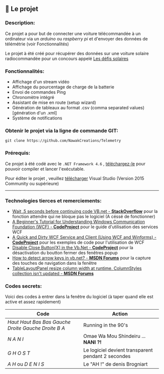 ## :page_facing_up: Le projet 

### Description:

Ce projet a pour but de connecter une voiture télécommandée à un ordinateur via un *arduino* ou *raspberry pi* et d'envoyer des données de télémétrie (voir Fonctionnalités)

Le projet à été créé pour récupérer des données sur une voiture solaire radiocommandée pour un concours appelé [Les défis solaires](http://www.planete-sciences.org/blogs/defissolaires/)



### Fonctionnalités:

 * Affichage d'un stream vidéo
 * Affichage du pourcentage de charge de la batterie
 * Envoi de commandes Ping
 * Chronomètre intégré
 * Assistant de mise en route (setup wizard)
 * Génération de tableaux au format .csv (comma separated values) [génération d'un .xml]
 * Système de notifications


### Obtenir le projet via la ligne de commande GIT:
```{r, engine='bash', count_lines}
git clone https://github.com/NawakCreations/Telemetry
```

### Prérequis:
Ce projet à été codé avec le `.NET Framework 4.6` , [téléchargez-le](https://github.com/NawakCreations/Telemetry) pour pouvoir compiler et lancer l'exécutable.

Pour éditer le projet , veuillez [télécharger](https://www.visualstudio.com/fr/downloads) Visual Studio (Version 2015 Community ou supérieure)

---

### Technologies tierces et remerciements:

 * [Wait .5 seconds before continuing code VB.net - **StackOverflow**](https://stackoverflow.com/a/36362504) pour la fonction attendre qui ne bloque pas le logiciel (A céssé de fonctionner)
 * [A Beginner's Tutorial for Understanding Windows Communication Foundation (WCF) - **CodeProject**](https://www.codeproject.com/Articles/406096/A-beginners-tutorial-for-understanding-Windows) pour le guide d'utilisation des services WCF
 * [A Quick and Dirty WCF Service and Client (Using WCF and Winforms) - **CodeProject**](https://www.codeproject.com/Articles/18789/A-Quick-and-Dirty-WCF-Service-and-Client-Using-WCF) pour les exemples de code pour l'utilisation de WCF
 * [Disable Close Button[X] in the Vb.Net - **CodeProject**](https://www.codeproject.com/Questions/354393/Disable-Close-Button-X-in-the-Vb-Net) pour la désactivation du boutton fermer des fenêtres popup
 * [How to detect arrow keys in vb.net? - **MSDN Forums**](https://social.msdn.microsoft.com/Forums/windows/en-US/ffeeea42-f6ba-420f-827e-74879fd29b26/how-to-detect-arrow-keys-in-vbnet?forum=winforms) pour la capture des touches de navigation dans la fenêtre 
 * [TableLayoutPanel resize column width at runtime, ColumnStyles collection isn't updated - **MSDN Forums**](https://social.msdn.microsoft.com/Forums/en-US/fc62c7c9-2a3f-4944-ac0d-39b088cda63b/tablelayoutpanel-resize-column-width-at-runtime-columnstyles-collection-isnt-updated?forum=winforms)
### Codes secrets:

Voici des codes à entrer dans la fenêtre du logiciel (à taper quand elle est active et assez rapidement)

Code|Action
----|------
*Haut Haut Bas Bas Gauche Droite Gauche Droite B A* |Running in the 90's
*N A N I* |Omae Wa Mou Shindeiru ... **NANI ?!**
*G H O S T* |Le logiciel devient transparent pendant 2 secondes
*A H* ou *D E N I S* |Le "AH !" de denis Brogniart
